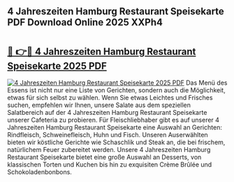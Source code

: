 ## 4 Jahreszeiten Hamburg Restaurant Speisekarte PDF Download Online 2025 XXPh4

# <h2><a href="http://gcah7a.nevu.top/?p=4+Jahreszeiten+Hamburg+Restaurant+Speisekarte">🔗 👉🔴 4 Jahreszeiten Hamburg Restaurant Speisekarte 2025 PDF</a></h2>

[![4 Jahreszeiten Hamburg Restaurant Speisekarte 2025 PDF](https://i.imgur.com/dBaPXMq.png)](http://gcah7a.nevu.top/?p=4+Jahreszeiten+Hamburg+Restaurant+Speisekarte)
Das Menü des Essens ist nicht nur eine Liste von Gerichten, sondern auch die Möglichkeit, etwas für sich selbst zu wählen. Wenn Sie etwas Leichtes und Frisches suchen, empfehlen wir Ihnen, unsere Salate aus dem speziellen Salatbereich auf der 4 Jahreszeiten Hamburg Restaurant Speisekarte unserer Cafeteria zu probieren. Für Fleischliebhaber gibt es auf unserer 4 Jahreszeiten Hamburg Restaurant Speisekarte eine Auswahl an Gerichten: Rindfleisch, Schweinefleisch, Huhn und Fisch. Unseren Auserwählten bieten wir köstliche Gerichte wie Schaschlik und Steak an, die bei frischem, natürlichem Feuer zubereitet werden. Unsere 4 Jahreszeiten Hamburg Restaurant Speisekarte bietet eine große Auswahl an Desserts, von klassischen Torten und Kuchen bis hin zu exquisiten Crème Brûlée und Schokoladenbonbons.
